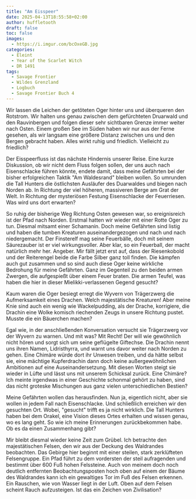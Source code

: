 ```yaml
---
title: "Am Eisspeer"
date: 2025-04-13T18:55:58+02:00
author: huffletooth
draft: false
toc: false
images:
  - https://i.imgur.com/bcOxeGB.jpg
categories:
  - Eleint
  - Year of the Scarlet Witch
  - DR 1491
tags: 
  - Savage Frontier
  - Wildes Grenzland
  - Logbuch
  - Savage Frontier Buch 4
---
```


Wir lassen die Leichen der getöteten Oger hinter uns und überqueren den Rotstrom. Wir halten uns genau zwischen dem gefürchteten Druarwald und den Rauvinbergen und folgen dieser sehr sichtbaren Grenze immer weiter nach Osten. Einem großen See im Süden haben wir nur aus der Ferne gesehen, als wir langsam eine größere Distanz zwischen uns und den Bergen gebracht haben. Alles wirkt ruhig und friedlich. Vielleicht zu friedlich?
 
Der Eisspeerfluss ist das nächste Hindernis unserer Reise. Eine kurze Diskussion, ob wir nicht dem Fluss folgen sollen, der uns auch nach Eisenschlacke führen könnte, endete damit, dass meine Gefährten bei der bisher erfolgreichen Taktik "Am Waldesrand" bleiben wollen. So umrunden die Tall Hunters die östlichsten Ausläufer des Duarwaldes und biegen nach Norden ab. In Richtung der viel höheren, massiveren Berge am Grat der Welt. In Richtung der mysteriösen Festung Eisenschlacke der Feuerriesen. Was wird uns dort erwarten?
 
So ruhig der bisherige Weg Richtung Osten gewesen war, so ereignisreich ist der Pfad nach Norden. Erstmal hatten wir wieder mit einer Rotte Oger zu tun. Diesmal mitsamt einer Schamanin. Doch meine Gefährten sind listig und haben die tumben Kreaturen auseinandergezogen und nach und nach niedergemacht. Der Finsterelf mag seine Feuerbälle, doch mit seinem Säurezauber ist er viel wirkungsvoller. Aber klar, so ein Feuerball, der macht natürlich mehr her. Angeber. Mir fällt jetzt erst auf, dass der Riesenkobold und der Reiterengel beide die Farbe Silber ganz toll finden. Die kämpfen auch gut zusammen und so sind auch diese Oger keine wirkliche Bedrohung für meine Gefährten. Ganz im Gegenteil zu den beiden armen Zwergen, die aufgespießt über einem Feuer braten. Die armen Teufel, was haben die hier in dieser Mielikki-verlassenen Gegend gesucht?
 
Kaum waren die Oger besiegt erregt die Wyvern von Trägerzwerg die Aufmerksamkeit eines Drachen. Welch majestätische Kreaturen! Aber meine Knie sind auch ein wenig wie Wackelpudding, als der Drache, korrigiere, die Drachin eine Wolke komisch riechenden Zeugs in unsere Richtung pustet. Musste die ein Bäuerchen machen?
 
Egal wie, in der anschließenden Konversation versucht sie Trägerzwerg vor der Wyvern zu warnen. Und mit was? Mit Recht! Der will wie gewöhnlich nicht hören und sorgt sich um seine geflügelte Giftechse. Die Drachin nennt uns ihren Namen, Lidristhyrra, und warnt uns davor weiter nach Norden zu gehen. Eine Chimäre würde dort ihr Unwesen treiben, und da hätte selbst sie, eine mächtige Kupferdrachin dann doch keine außergewöhnlichen Ambitionen auf eine Auseinandersetzung. Mit diesen Worten steigt sie wieder in Lüfte und lässt uns mit unserem Schicksal zurück. Eine Chimäre? Ich meinte irgendwas in einer Geschichte schonmal gehört zu haben, sind das nicht groteske Mischungen aus ganz vielen unterschiedlichen Bestien?
 
Meine Gefährten wollen das herausfinden. Nun ja, eigentlich nicht, aber sie wollen in jedem Fall nach Eisenschlacke. Und schließlich erreichen wir den gesuchten Ort. Wobei, "gesucht" trifft es ja nicht wirklich. Die Tall Hunters haben bei dem Orakel, eine Vision dieses Ortes erhalten und wissen genau, wo es lang geht. So wie ich meine Erinnerungen zurückbekommen habe. Ob es da einen Zusammenhang gibt?
 
Mir bleibt diesmal wieder keine Zeit zum Grübel. Ich betrachte den majestätischen Felsen, den wir aus der Deckung des Waldrandes beobachten. Das Gebirge hier beginnt mit einer steilen, stark zerklüfteten Felsengruppe. Ein Pfad führt zu dem vordersten der steil aufragenden und bestimmt über 600 Fuß hohen Felssteine. Auch von meinem doch noch deutlich entfernten Beobachtungsposten hoch oben auf einem der Bäume des Waldrandes kann ich ein gewaltiges Tor im Fuß des Felsen erkennen. Ein Rauschen, wie von Wasser liegt in der Luft. Oben auf dem Felsen scheint Rauch aufzusteigen. Ist das ein Zeichen von Zivilisation?
